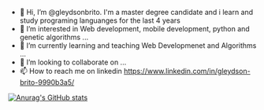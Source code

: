- 👋 Hi, I’m @gleydsonbrito. I'm a master degree candidate and i learn and study programing languanges for the last 4 years
- 👀 I’m interested in Web development, mobile development, python and genetic algorithms ...
- 🌱 I’m currently learning and teaching Web Developmenet and Algorithms ...
- 💞️ I’m looking to collaborate on ...
- 📫 How to reach me on linkedin https://www.linkedin.com/in/gleydson-brito-9990b3a5/

[![Anurag's GitHub stats](https://github-readme-stats.vercel.app/api?username=gleydsonbrito)](https://github.com/anuraghazra/github-readme-stats)


<!---
gleydsonbrito/gleydsonbrito is a ✨ special ✨ repository because its `README.md` (this file) appears on your GitHub profile.
You can click the Preview link to take a look at your changes.
--->
